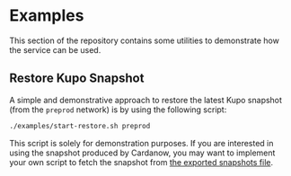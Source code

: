 # Examples

This section of the repository contains some utilities to demonstrate how the service can be used.

## Restore Kupo Snapshot

A simple and demonstrative approach to restore the latest Kupo snapshot (from the `preprod` network) is by using the following script:

```bash
./examples/start-restore.sh preprod
```

This script is solely for demonstration purposes. If you are interested in using the snapshot produced by Cardanow, you may want to implement your own script to fetch the snapshot from [the exported snapshots file](https://cardanow.staging.mlabs.city/available-snapshots.json).
